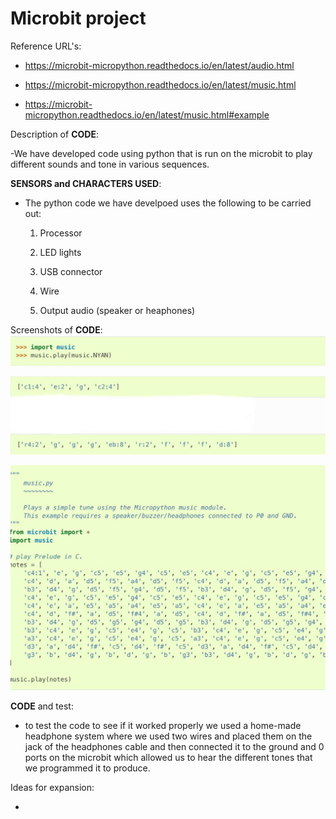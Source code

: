 # Microbit project
Reference URL's:

  - https://microbit-micropython.readthedocs.io/en/latest/audio.html
  
  - https://microbit-micropython.readthedocs.io/en/latest/music.html

  - https://microbit-micropython.readthedocs.io/en/latest/music.html#example

Description of __CODE__:

  -We have developed code using python that is run on the microbit to play different sounds and tone in various sequences.
  
  __SENSORS and CHARACTERS USED__:

  - The python code we have develpoed uses the following to be carried out:
  
    1) Processor
    
    2) LED lights
    
    3) USB connector
    
    4) Wire
    
    5) Output audio (speaker or heaphones)
    
  
Screenshots of __CODE__:
![Pic](https://github.com/AMOAD2003/Akram-Mahad/blob/master/unnamed.jpg "Optional title")

![Pic](https://github.com/AMOAD2003/Akram-Mahad/blob/master/unnamed%20(2).jpg "Optional title")

![Pic](https://github.com/AMOAD2003/Akram-Mahad/blob/master/unnamed%20(1).jpg "Optional title") 

__CODE__ and test:
  - to test the code to see if it worked properly we used a home-made headphone system where we used two wires and placed them on the jack of the headphones cable and then connected it to the ground and 0 ports on the microbit which allowed us to hear the different tones that we programmed it to produce.
  
Ideas for expansion:

  - 
  
  
